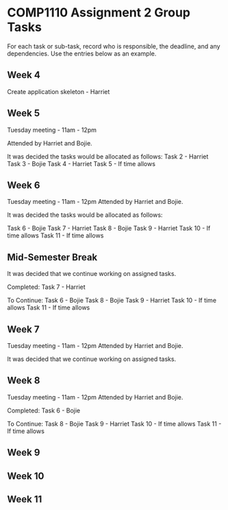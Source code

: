 # COMP1110 Assignment 2 Group Tasks

For each task or sub-task, record who is responsible, the deadline, and any dependencies.
Use the entries below as an example.

## Week 4

Create application skeleton - Harriet

## Week 5

Tuesday meeting - 11am - 12pm

Attended by Harriet and Bojie.

It was decided the tasks would be allocated as follows:
Task 2 - Harriet
Task 3 - Bojie
Task 4 - Harriet
Task 5 - If time allows

## Week 6

Tuesday meeting - 11am - 12pm
Attended by Harriet and Bojie.

It was decided the tasks would be allocated as follows:

Task 6 - Bojie
Task 7 - Harriet
Task 8 - Bojie
Task 9 - Harriet
Task 10 - If time allows
Task 11 - If time allows

## Mid-Semester Break
It was decided that we continue working on assigned tasks.

Completed:
Task 7 - Harriet

To Continue:
Task 6 - Bojie
Task 8 - Bojie
Task 9 - Harriet
Task 10 - If time allows
Task 11 - If time allows

## Week 7

Tuesday meeting - 11am - 12pm
Attended by Harriet and Bojie.

It was decided that we continue working on assigned tasks.

## Week 8

Tuesday meeting - 11am - 12pm
Attended by Harriet and Bojie.

Completed:
Task 6 - Bojie

To Continue:
Task 8 - Bojie
Task 9 - Harriet
Task 10 - If time allows
Task 11 - If time allows

## Week 9

## Week 10

## Week 11
